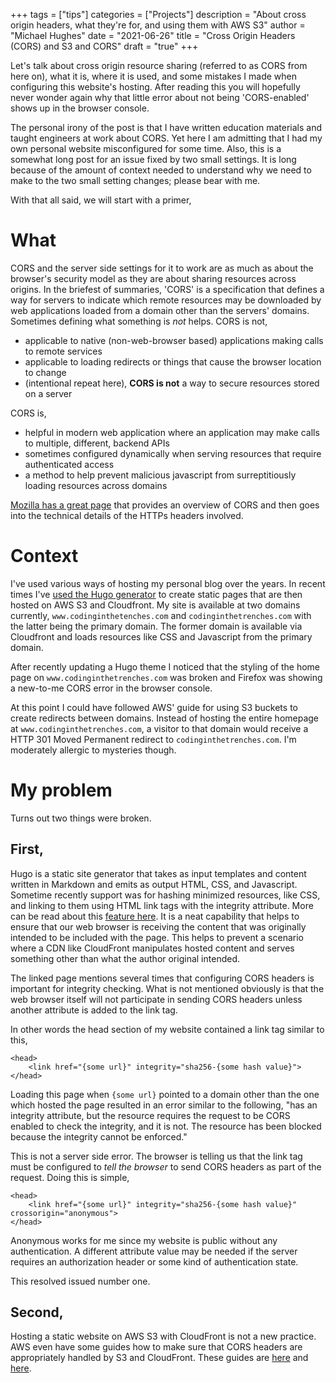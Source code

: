 +++
tags = ["tips"]
categories = ["Projects"]
description = "About cross origin headers, what they're for, and using them with AWS S3"
author = "Michael Hughes"
date = "2021-06-26"
title = "Cross Origin Headers (CORS) and S3 and CORS"
draft = "true"
+++

Let's talk about cross origin resource sharing (referred to as CORS from here on), what it is, where it is used, and some mistakes I made when configuring this website's hosting.
After reading this you will hopefully never wonder again why that little error about not being 'CORS-enabled' shows up in the browser console.

<!--more-->

The personal irony of the post is that I have written education materials and taught engineers at work about CORS. Yet here I am admitting that I had my own personal
website misconfigured for some time. Also, this is a somewhat long post for an issue fixed by two small settings. It is long because of the amount of context needed to understand why we need to make to the two small setting changes; please bear with me.


With that all said, we will start with a primer,

# What

CORS and the server side settings for it to work are as much as about the browser's security model as they are about sharing resources across origins. In the briefest 
of summaries, 'CORS' is a specification that defines a way for servers to indicate which remote resources may be downloaded by web applications loaded from
a domain other than the servers' domains. Sometimes defining what something is _not_ helps. CORS is not,

- applicable to native (non-web-browser based) applications making calls to remote services
- applicable to loading redirects or things that cause the browser location to change
- (intentional repeat here), **CORS is not** a way to secure resources stored on a server

CORS is,

- helpful in modern web application where an application may make calls to multiple, different, backend APIs
- sometimes configured dynamically when serving resources that require authenticated access
- a method to help prevent malicious javascript from surreptitiously loading resources across domains 

[Mozilla has a great page](https://developer.mozilla.org/en-US/docs/Web/HTTP/CORS) that provides an overview of CORS and then goes into the technical details of the
HTTPs headers involved.

# Context

I've used various ways of hosting my personal blog over the years. In recent times I've [used the Hugo generator](https://gohugo.io/) to create static pages that are
then hosted on AWS S3 and Cloudfront. My site is available at two domains currently, `www.codinginthetenches.com` and `codinginthetrenches.com` with the latter being
the primary domain. The former domain is available via Cloudfront and loads resources like CSS and Javascript from the primary domain.

After recently updating a Hugo theme I noticed that the styling of the home page on `www.codinginthetrenches.com` was broken and Firefox was showing a new-to-me CORS
error in the browser console.

At this point I could have followed AWS' guide for using S3 buckets to create redirects between domains. Instead of hosting the entire homepage at `www.codinginthetrenches.com`, a visitor to that domain would receive a HTTP 301 Moved Permanent redirect to `codinginthetrenches.com`. I'm moderately allergic to mysteries though.

# My problem

Turns out two things were broken.

## First,

 Hugo is a static site generator that takes as input templates and content written in Markdown and emits as output HTML, CSS, and Javascript. Sometime recently support was for hashing minimized resources, like CSS, and linking to them using HTML link tags with the integrity attribute. More can be read about this [feature here](https://developer.mozilla.org/en-US/docs/Web/Security/Subresource_Integrity). It is a neat capability that helps to ensure that our web browser is receiving the content that was originally intended to be included with the page. This helps to prevent a scenario where a CDN like CloudFront manipulates hosted content and serves something other than what the author original intended.

The linked page mentions several times that configuring CORS headers is important for integrity checking. What is not mentioned obviously is that the web browser itself will not participate in sending CORS headers unless another attribute is added to the link tag.

In other words the head section of my website contained a link tag similar to this,

```
<head>
    <link href="{some url}" integrity="sha256-{some hash value}">
</head>
```

Loading this page when `{some url}` pointed to a domain other than the one which hosted the page resulted in an error similar to the following, "has an integrity attribute, but the resource requires the request to be CORS enabled to check the integrity, and it is not. The resource has been blocked because the integrity cannot be enforced."

This is not a server side error. The browser is telling us that the link tag must be configured to _tell the browser_ to send CORS headers as part of the request. Doing this is simple,

```
<head>
    <link href="{some url}" integrity="sha256-{some hash value}" crossorigin="anonymous">
</head>
```

Anonymous works for me since my website is public without any authentication. A different attribute value may be needed if the server requires an authorization header or some kind of authentication state.

This resolved issued number one.

## Second,

Hosting a static website on AWS S3 with CloudFront is not a new practice. AWS even have some guides how to make sure that CORS headers are appropriately handled by S3 and CloudFront. These guides are [here](https://aws.amazon.com/premiumsupport/knowledge-center/no-access-control-allow-origin-error/) and [here](https://docs.aws.amazon.com/AmazonS3/latest/userguide/ManageCorsUsing.html).